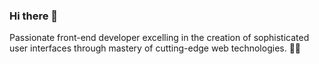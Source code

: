 ### Hi there 👋
Passionate front-end developer excelling in the creation of sophisticated user interfaces through mastery of cutting-edge web technologies. 🚀✨
